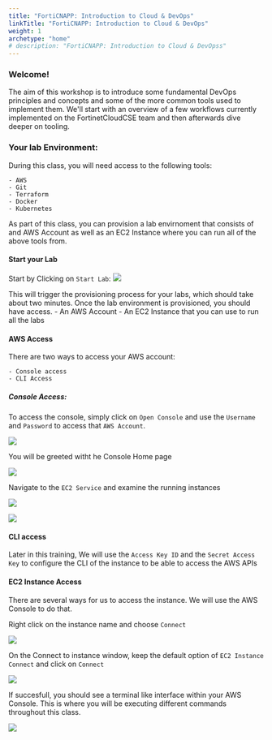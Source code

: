 ```yaml
---
title: "FortiCNAPP: Introduction to Cloud & DevOps"
linkTitle: "FortiCNAPP: Introduction to Cloud & DevOps"
weight: 1
archetype: "home"
# description: "FortiCNAPP: Introduction to Cloud & DevOpss"
---
```


<!--{{< launchdemoform >}}-->

### Welcome!

The aim of this workshop is to introduce some fundamental DevOps principles and concepts and some of the more common tools used to implement them. We'll start with an overview of a few workflows currently implemented on the FortinetCloudCSE team and then afterwards dive deeper on tooling.

### Your lab Environment:

During this class, you will need access to the following tools:

    - AWS
    - Git
    - Terraform
    - Docker
    - Kubernetes

As part of this class, you can provision a lab envirnoment that consists of and AWS Account as well as an EC2 Instance where you can run all of the above tools from.

#### Start your Lab

Start by Clicking on `Start Lab`: 
![](img/lab-1.png)

This will trigger the provisioning process for your labs, which should take about two minutes. Once the lab environment is provisioned, you should have access.
    - An AWS Account
    - An EC2 Instance that you can use to run all the labs

#### AWS Access 

There are two ways to access your AWS account:
    
    - Console access
    - CLI Access

##### Console Access:

To access the console, simply click on `Open Console` and use the `Username` and `Password` to access that `AWS Account`.

![](img/lab-2.png)

You will be greeted witht he Console Home page

![](img/aws-1.png)

Navigate to the `EC2 Service` and examine the running instances

![](img/aws-2.png)


![](img/aws-3.png)

#### CLI access

Later in this training, We will use the `Access Key ID` and the `Secret Access Key` to configure the CLI of the instance to be able to access the AWS APIs

#### EC2 Instance Access

There are several ways for us to access the instance. We will use the AWS Console to do that.

Right click on the instance name and choose `Connect`

![](img/aws-4.png)

On the Connect to instance window, keep the default option of `EC2 Instance Connect` and click on `Connect`

![](img/aws-5.png)

If succesfull, you should see a terminal like interface within your AWS Console. This is where you will be executing different commands throughout this class.

![](img/aws-6.png)
